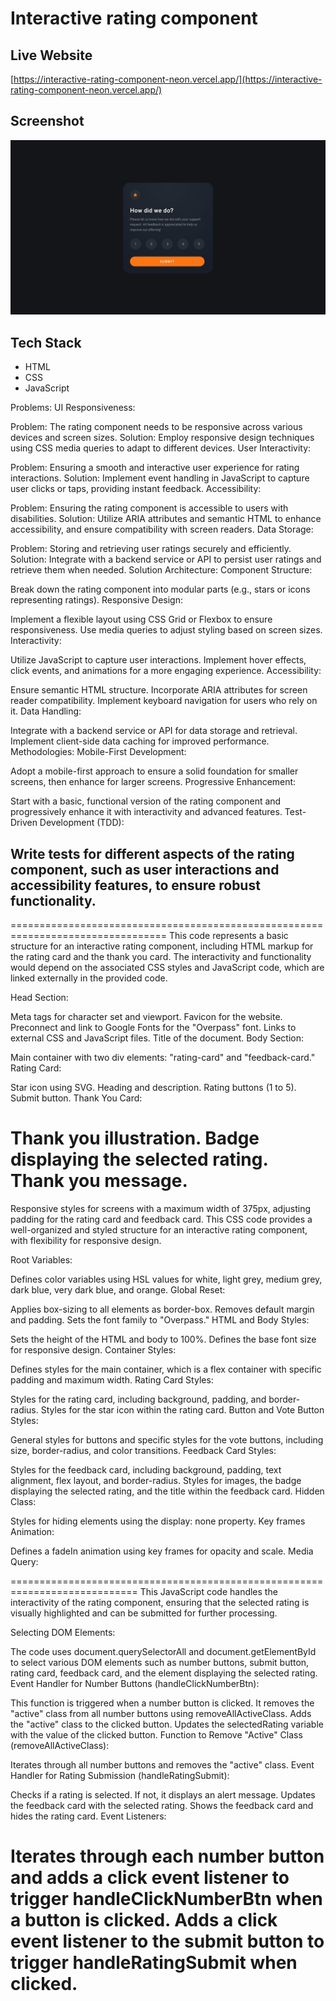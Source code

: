 # Interactive rating component

## Live Website

[https://interactive-rating-component-neon.vercel.app/](https://interactive-rating-component-neon.vercel.app/)

## Screenshot

![Screenshot](/design/desktop-design.jpg)

## Tech Stack

- HTML
- CSS
- JavaScript



                  
Problems:
                           UI Responsiveness:

Problem: 
The rating component needs to be responsive across various devices and screen sizes.
Solution: 
Employ responsive design techniques using CSS media queries to adapt to different devices.
User Interactivity:

Problem: Ensuring a smooth and interactive user experience for rating interactions.
Solution: Implement event handling in JavaScript to capture user clicks or taps, providing instant feedback.
Accessibility:

Problem: Ensuring the rating component is accessible to users with disabilities.
Solution: Utilize ARIA attributes and semantic HTML to enhance accessibility, and ensure compatibility with screen readers.
Data Storage:

Problem: Storing and retrieving user ratings securely and efficiently.
Solution: Integrate with a backend service or API to persist user ratings and retrieve them when needed.
Solution Architecture:
Component Structure:

Break down the rating component into modular parts (e.g., stars or icons representing ratings).
Responsive Design:

Implement a flexible layout using CSS Grid or Flexbox to ensure responsiveness.
Use media queries to adjust styling based on screen sizes.
Interactivity:

Utilize JavaScript to capture user interactions.
Implement hover effects, click events, and animations for a more engaging experience.
Accessibility:

Ensure semantic HTML structure.
Incorporate ARIA attributes for screen reader compatibility.
Implement keyboard navigation for users who rely on it.
Data Handling:

Integrate with a backend service or API for data storage and retrieval.
Implement client-side data caching for improved performance.
Methodologies:
Mobile-First Development:

Adopt a mobile-first approach to ensure a solid foundation for smaller screens, then enhance for larger screens.
Progressive Enhancement:

Start with a basic, functional version of the rating component and progressively enhance it with interactivity and advanced features.
Test-Driven Development (TDD):

Write tests for different aspects of the rating component, such as user interactions and accessibility features, to ensure robust functionality.
- 
=================================================================================
This code represents a basic structure for an interactive rating component, including HTML markup for the rating card and the thank you card. The interactivity and functionality would depend on the associated CSS styles and JavaScript code, which are linked externally in the provided code.

Head Section:

Meta tags for character set and viewport.
Favicon for the website.
Preconnect and link to Google Fonts for the "Overpass" font.
Links to external CSS and JavaScript files.
Title of the document.
Body Section:

Main container with two div elements: "rating-card" and "feedback-card."
Rating Card:

Star icon using SVG.
Heading and description.
Rating buttons (1 to 5).
Submit button.
Thank You Card:

Thank you illustration.
Badge displaying the selected rating.
Thank you message.
=============================================================

Responsive styles for screens with a maximum width of 375px, adjusting padding for the rating card and feedback card.
This CSS code provides a well-organized and styled structure for an interactive rating component, with flexibility for responsive design.

Root Variables:

Defines color variables using HSL values for white, light grey, medium grey, dark blue, very dark blue, and orange.
Global Reset:

Applies box-sizing to all elements as border-box.
Removes default margin and padding.
Sets the font family to "Overpass."
HTML and Body Styles:

Sets the height of the HTML and body to 100%.
Defines the base font size for responsive design.
Container Styles:

Defines styles for the main container, which is a flex container with specific padding and maximum width.
Rating Card Styles:

Styles for the rating card, including background, padding, and border-radius.
Styles for the star icon within the rating card.
Button and Vote Button Styles:

General styles for buttons and specific styles for the vote buttons, including size, border-radius, and color transitions.
Feedback Card Styles:

Styles for the feedback card, including background, padding, text alignment, flex layout, and border-radius.
Styles for images, the badge displaying the selected rating, and the title within the feedback card.
Hidden Class:

Styles for hiding elements using the display: none property.
Key frames Animation:

Defines a fadeIn animation using key frames for opacity and scale.
Media Query:

============================================================================
This JavaScript code handles the interactivity of the rating component, ensuring that the selected rating is visually highlighted and can be submitted for further processing.

Selecting DOM Elements:

The code uses document.querySelectorAll and document.getElementById to select various DOM elements such as number buttons, submit button, rating card, feedback card, and the element displaying the selected rating.
Event Handler for Number Buttons (handleClickNumberBtn):

This function is triggered when a number button is clicked.
It removes the "active" class from all number buttons using removeAllActiveClass.
Adds the "active" class to the clicked button.
Updates the selectedRating variable with the value of the clicked button.
Function to Remove "Active" Class (removeAllActiveClass):

Iterates through all number buttons and removes the "active" class.
Event Handler for Rating Submission (handleRatingSubmit):

Checks if a rating is selected. If not, it displays an alert message.
Updates the feedback card with the selected rating.
Shows the feedback card and hides the rating card.
Event Listeners:

Iterates through each number button and adds a click event listener to trigger handleClickNumberBtn when a button is clicked.
Adds a click event listener to the submit button to trigger handleRatingSubmit when clicked.
==================================================================
